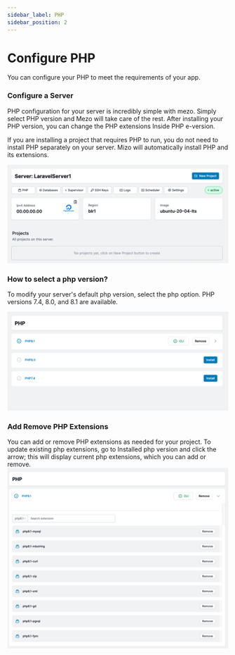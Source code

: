 ```yaml
---
sidebar_label: PHP
sidebar_position: 2
---
```


# Configure PHP

You can configure your PHP to meet the requirements of your app.

### Configure a Server

<!-- It is quite simple to manage your server in order to execute your app. You can tweak PHP and database settings, add an SSL key for passwordless login, or entirely destroy the server. -->
PHP configuration for your server is incredibly simple with mezo. Simply select PHP version and Mezo will take care of the rest. After installing your PHP version, you can change the PHP extensions Inside PHP e-version.

If you are installing a project that requires PHP to run, you do not need to install PHP separately on your server. Mizo will automatically install PHP and its extensions.

![Mezohub](./img/server-settings.png)

### How to select a php version?

To modify your server's default php version, select the php option. PHP versions 7.4, 8.0, and 8.1 are available.

![Mezohub](./img/default-php-version.png)

### Add Remove PHP Extensions

You can add or remove PHP extensions as needed for your project. To update existing php extensions, go to Installed php version and click the arrow; this will display current php extensions, which you can add or remove.
![Mezohub](./img/php-ext.png)


